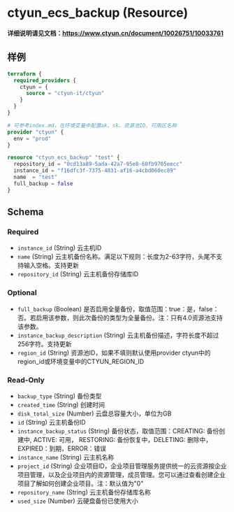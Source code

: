 # ctyun_ecs_backup (Resource)
**详细说明请见文档：https://www.ctyun.cn/document/10026751/10033761**



## 样例

```terraform
terraform {
  required_providers {
    ctyun = {
      source = "ctyun-it/ctyun"
    }
  }
}

# 可参考index.md，在环境变量中配置ak、sk、资源池ID、可用区名称
provider "ctyun" {
  env = "prod"
}

resource "ctyun_ecs_backup" "test" {
  repository_id = "0cd13a89-5ada-42a7-95e8-60fb9705eecc"
  instance_id = "f16dfc3f-7375-4831-af16-a4cbd060ec89"
  name  = "test"
  full_backup = false
}
```

<!-- schema generated by tfplugindocs -->
## Schema

### Required

- `instance_id` (String) 云主机ID
- `name` (String) 云主机备份名称。满足以下规则：长度为2-63字符，头尾不支持输入空格。支持更新
- `repository_id` (String) 云主机备份存储库ID

### Optional

- `full_backup` (Boolean) 是否启用全量备份，取值范围：true：是，false：否。若启用该参数，则此次备份的类型为全量备份。注：只有4.0资源池支持该参数。
- `instance_backup_description` (String) 云主机备份描述，字符长度不超过256字符。支持更新
- `region_id` (String) 资源池ID，如果不填则默认使用provider ctyun中的region_id或环境变量中的CTYUN_REGION_ID

### Read-Only

- `backup_type` (String) 备份类型
- `created_time` (String) 创建时间
- `disk_total_size` (Number) 云盘总容量大小，单位为GB
- `id` (String) 云主机备份ID
- `instance_backup_status` (String) 备份状态，取值范围：CREATING: 备份创建中, ACTIVE: 可用， RESTORING: 备份恢复中，DELETING: 删除中，EXPIRED：到期，ERROR：错误
- `instance_name` (String) 云主机名称
- `project_id` (String) 企业项目ID，企业项目管理服务提供统一的云资源按企业项目管理，以及企业项目内的资源管理，成员管理。您可以通过查看创建企业项目了解如何创建企业项目。注：默认值为"0"
- `repository_name` (String) 云主机备份存储库名称
- `used_size` (Number) 云硬盘备份已使用大小